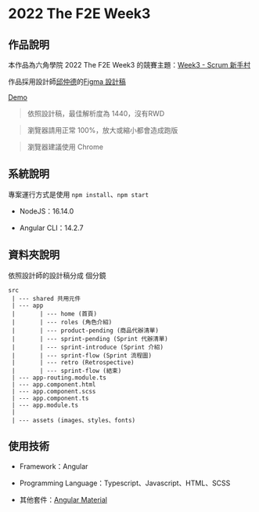 # 2022 The F2E Week3

## 作品說明

本作品為六角學院 2022 The F2E Week3 的競賽主題：[Week3 - Scrum 新手村](https://2022.thef2e.com/news/week3)

作品採用設計師[邱仲德](https://2022.thef2e.com/users/12061549261446563754)的[Figma 設計稿](https://www.figma.com/file/kbtC7fpZWSjEAzeJmnsVO2/Scrum-%E6%96%B0%E6%89%8B%E6%9D%91?node-id=216%3A3183&t=L4sNGiRA8DW2fpAd-0)

[Demo](https://qazs10015.github.io/2022_F2E_w3/)

> 依照設計稿，最佳解析度為 1440，沒有RWD

> 瀏覽器請用正常 100%，放大或縮小都會造成跑版

> 瀏覽器建議使用 Chrome

## 系統說明

專案運行方式是使用 `npm install`、`npm start`

* NodeJS：16.14.0

* Angular CLI：14.2.7

## 資料夾說明

依照設計師的設計稿分成 個分鏡
```
src
 | --- shared 共用元件
 | --- app
 |       | --- home (首頁)
 |       | --- roles (角色介紹)
 |       | --- product-pending (商品代辦清單)
 |       | --- sprint-pending (Sprint 代辦清單)
 |       | --- sprint-introduce (Sprint 介紹)
 |       | --- sprint-flow (Sprint 流程圖)
 |       | --- retro (Retrospective)
 |       | --- sprint-flow (結束)
 | --- app-routing.module.ts
 | --- app.component.html
 | --- app.component.scss
 | --- app.component.ts
 | --- app.module.ts
 |
 | --- assets (images、styles、fonts)
```

## 使用技術

* Framework：Angular

* Programming Language：Typescript、Javascript、HTML、SCSS

* 其他套件：[Angular Material](https://material.angular.io/)
